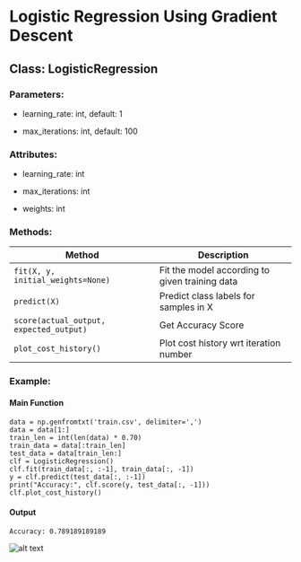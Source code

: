 # Logistic Regression Using Gradient Descent

## Class: LogisticRegression

### Parameters:

- learning_rate: int, default: 1

- max_iterations: int, default: 100

### Attributes:

- learning_rate: int

- max_iterations: int

- weights: int

### Methods:

| Method                                  | Description                                    |
| --------------------------------------- | ---------------------------------------------- |
| `fit(X, y, initial_weights=None)`       | Fit the model according to given training data |
| `predict(X)`                            | Predict class labels for samples in X          |
| `score(actual_output, expected_output)` | Get Accuracy Score                             |
| `plot_cost_history()`                   | Plot cost history wrt iteration number         |

### Example:

#### Main Function

```
data = np.genfromtxt('train.csv', delimiter=',')
data = data[1:]
train_len = int(len(data) * 0.70)  
train_data = data[:train_len]
test_data = data[train_len:]
clf = LogisticRegression()
clf.fit(train_data[:, :-1], train_data[:, -1])
y = clf.predict(test_data[:, :-1])
print("Accuracy:", clf.score(y, test_data[:, -1]))
clf.plot_cost_history()
```
#### Output
```Accuracy: 0.789189189189```

![alt text](cost_vs_iterations.png "cost_vs_iterations")